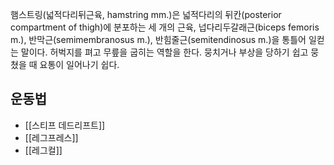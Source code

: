 햄스트링(넓적다리뒤근육, hamstring mm.)은 넓적다리의 뒤칸(posterior compartment of thigh)에 분포하는 세 개의 근육, 넙다리두갈래근(biceps femoris m.), 반막근(semimembranosus m.), 반힘줄근(semitendinosus m.)을 통틀어 일컫는 말이다. 허벅지를 펴고 무릎을 굽히는 역할을 한다. 뭉치거나 부상을 당하기 쉽고 뭉쳤을 때 요통이 일어나기 쉽다.
## 운동법
- [[스티프 데드리프트]]
- [[레그프레스]]
- [[레그컬]]